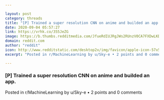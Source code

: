 ```yaml
---

layout: post
category: threads
title: "[P] Trained a super resolution CNN on anime and builded an app."
date: 2020-09-04 05:57:27
link: https://vrhk.co/355JeZG
image: https://b.thumbs.redditmedia.com/JfueRdIUJRgJWs2RUnzV0CA7FXDwLKD1oVWTaPiArwQ.jpg
domain: reddit.com
author: "reddit"
icon: http://www.redditstatic.com/desktop2x/img/favicon/apple-icon-57x57.png
excerpt: "Posted in r/MachineLearning by u/Sky-e • 2 points and 0 comments"

---
```


### [P] Trained a super resolution CNN on anime and builded an app.

Posted in r/MachineLearning by u/Sky-e • 2 points and 0 comments